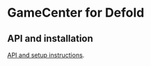 # GameCenter for Defold

## API and installation
[API and setup instructions](https://dragosha.github.io/extension-gamecenter).